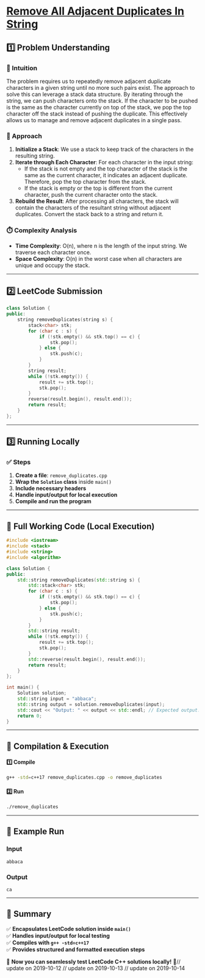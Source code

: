 # **[Remove All Adjacent Duplicates In String](https://leetcode.com/problems/remove-all-adjacent-duplicates-in-string/description/)**  

## **1️⃣ Problem Understanding**  
### **📌 Intuition**  
The problem requires us to repeatedly remove adjacent duplicate characters in a given string until no more such pairs exist. The approach to solve this can leverage a stack data structure. By iterating through the string, we can push characters onto the stack. If the character to be pushed is the same as the character currently on top of the stack, we pop the top character off the stack instead of pushing the duplicate. This effectively allows us to manage and remove adjacent duplicates in a single pass.

### **🚀 Approach**  
1. **Initialize a Stack**: We use a stack to keep track of the characters in the resulting string.
2. **Iterate through Each Character**: For each character in the input string:
   - If the stack is not empty and the top character of the stack is the same as the current character, it indicates an adjacent duplicate. Therefore, pop the top character from the stack.
   - If the stack is empty or the top is different from the current character, push the current character onto the stack.
3. **Rebuild the Result**: After processing all characters, the stack will contain the characters of the resultant string without adjacent duplicates. Convert the stack back to a string and return it.

### **⏱️ Complexity Analysis**  
- **Time Complexity**: O(n), where n is the length of the input string. We traverse each character once.
- **Space Complexity**: O(n) in the worst case when all characters are unique and occupy the stack.

---  

## **2️⃣ LeetCode Submission**  
```cpp
class Solution {
public:
    string removeDuplicates(string s) {
        stack<char> stk;
        for (char c : s) {
            if (!stk.empty() && stk.top() == c) {
                stk.pop();
            } else {
                stk.push(c);
            }
        }
        string result;
        while (!stk.empty()) {
            result += stk.top();
            stk.pop();
        }
        reverse(result.begin(), result.end());
        return result;
    }
};
```  

---  

## **3️⃣ Running Locally**  
### **✅ Steps**  
1. **Create a file**: `remove_duplicates.cpp`  
2. **Wrap the `Solution` class** inside `main()`  
3. **Include necessary headers**  
4. **Handle input/output for local execution**  
5. **Compile and run the program**  

---  

## **📝 Full Working Code (Local Execution)**  
```cpp
#include <iostream>
#include <stack>
#include <string>
#include <algorithm>

class Solution {
public:
    std::string removeDuplicates(std::string s) {
        std::stack<char> stk;
        for (char c : s) {
            if (!stk.empty() && stk.top() == c) {
                stk.pop();
            } else {
                stk.push(c);
            }
        }
        std::string result;
        while (!stk.empty()) {
            result += stk.top();
            stk.pop();
        }
        std::reverse(result.begin(), result.end());
        return result;
    }
};

int main() {
    Solution solution;
    std::string input = "abbaca";
    std::string output = solution.removeDuplicates(input);
    std::cout << "Output: " << output << std::endl; // Expected output: "ca"
    return 0;
}
```  

---  

## **🔧 Compilation & Execution**  
#### **1️⃣ Compile**  
```bash
g++ -std=c++17 remove_duplicates.cpp -o remove_duplicates
```  

#### **2️⃣ Run**  
```bash
./remove_duplicates
```  

---  

## **🎯 Example Run**  
### **Input**  
```
abbaca
```  
### **Output**  
```
ca
```  

---  

## **📌 Summary**  
✅ **Encapsulates LeetCode solution inside `main()`**  
✅ **Handles input/output for local testing**  
✅ **Compiles with `g++ -std=c++17`**  
✅ **Provides structured and formatted execution steps**  

🚀 **Now you can seamlessly test LeetCode C++ solutions locally!** 🚀// update on 2019-10-12
// update on 2019-10-13
// update on 2019-10-14
